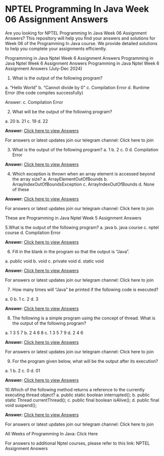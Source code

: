 # NPTEL Programming In Java Week 06 Assignment Answers

Are you looking for NPTEL Programming In Java Week 06 Assignment Answers? This repository will help you find your answers and solutions for Week 06 of the Programming In Java course. We provide detailed solutions to help you complete your assignments efficiently.


Programming in Java Nptel Week 6 Assignment Answers
Programming in Java Nptel Week 6 Assignment Answers
Programming in Java Nptel Week 6 Assignment Answers (July-Dec 2024)
1. What is the output of the following program?

a. “Hello World”
b. “Cannot divide by 0”
c. Compilation Error
d. Runtime Error (the code compiles successfully)

Answer: c. Compilation Error

2. What will be the output of the following program?

a. 20
b. 21
c. 19
d. 22

**Answer:** [Click here to view Answers](https://progiez.com/programming-in-java-nptel-week-6-assignment-answers)

For answers or latest updates join our telegram channel: Click here to join

3. What is the output of the following program?
a. 1
b. 2
c. 0
d. Compilation Error

**Answer:** [Click here to view Answers](https://progiez.com/programming-in-java-nptel-week-6-assignment-answers)

4. Which exception is thrown when an array element is accessed beyond the array size?
a. ArrayElementOutOfBounds
b. ArrayIndexOutOfBoundsException
c. ArrayIndexOutOfBounds
d. None of these

**Answer:** [Click here to view Answers](https://progiez.com/programming-in-java-nptel-week-6-assignment-answers)

For answers or latest updates join our telegram channel: Click here to join

These are Programming in Java Nptel Week 5 Assignment Answers

5.What is the output of the following program?
a. java
b. java course
c. nptel course
d. Compilation Error

**Answer:** [Click here to view Answers](https://progiez.com/programming-in-java-nptel-week-6-assignment-answers)

6. Fill in the blank in the program so that the output is “Java”.

a. public void
b. void
c. private void
d. static void

**Answer:** [Click here to view Answers](https://progiez.com/programming-in-java-nptel-week-6-assignment-answers)

For answers or latest updates join our telegram channel: Click here to join

7. How many times will “Java” be printed if the following code is executed?

a. 0
b. 1
c. 2
d. 3

**Answer:** [Click here to view Answers](https://progiez.com/programming-in-java-nptel-week-6-assignment-answers)

8. The following is a simple program using the concept of thread. What is the output of the following program?

a. 1 3 5 7
b. 2 4 6 8
c. 1 3 5 7 9
d. 2 4 6

**Answer:** [Click here to view Answers](https://progiez.com/programming-in-java-nptel-week-6-assignment-answers)

For answers or latest updates join our telegram channel: Click here to join

9. For the program given below, what will be the output after its execution?

a. 1
b. 2
c. 0
d. 01

**Answer:** [Click here to view Answers](https://progiez.com/programming-in-java-nptel-week-6-assignment-answers)

10.Which of the following method returns a reference to the currently executing thread object?
a. public static boolean interrupted();
b. public static Thread currentThread();
c. public final boolean isAlive();
d. public final void suspend();

**Answer:** [Click here to view Answers](https://progiez.com/programming-in-java-nptel-week-6-assignment-answers)

For answers or latest updates join our telegram channel: Click here to join

All Weeks of Programming In Java: Click Here

For answers to additional Nptel courses, please refer to this link: NPTEL Assignment Answers

